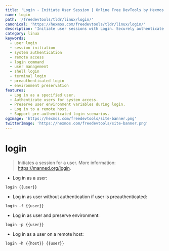 ```yaml
---
title: 'Login - Initiate User Session | Online Free DevTools by Hexmos'
name: login
path: '/freedevtools/tldr/linux/login/'
canonical: 'https://hexmos.com/freedevtools/tldr/linux/login/'
description: 'Initiate user sessions with Login. Securely authenticate and manage user access on remote systems. Free online tool, no registration required.'
category: linux
keywords:
  - user login
  - session initiation
  - system authentication
  - remote access
  - login command
  - user management
  - shell login
  - terminal login
  - preauthenticated login
  - environment preservation
features:
  - Log in as a specified user.
  - Authenticate users for system access.
  - Preserve user environment variables during login.
  - Log in to a remote host.
  - Support pre-authenticated login scenarios.
ogImage: 'https://hexmos.com/freedevtools/site-banner.png'
twitterImage: 'https://hexmos.com/freedevtools/site-banner.png'
---
```


# login

> Initiates a session for a user.
> More information: <https://manned.org/login>.

- Log in as a user:

`login {{user}}`

- Log in as user without authentication if user is preauthenticated:

`login -f {{user}}`

- Log in as user and preserve environment:

`login -p {{user}}`

- Log in as a user on a remote host:

`login -h {{host}} {{user}}`
